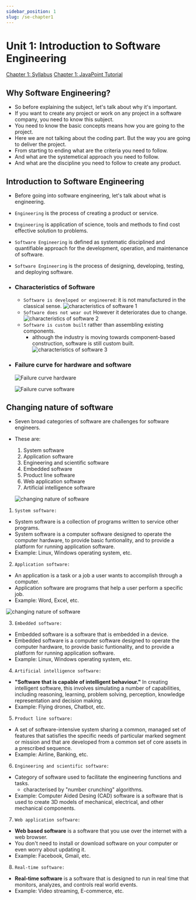 ```yaml
---
sidebar_position: 1
slug: /se-chapter1
---
```


# Unit 1: Introduction to Software Engineering

[Chapter 1: Syllabus](./se-unit1)
[Chapter 1: JavaPoint Tutorial](https://www.javatpoint.com/software-engineering-tutorial)

## Why Software Engineering?

- So before explaining the subject, let's talk about why it's important.
- If you want to create any project or work on any project in a software company, you need to know this subject.
- You need to know the basic concepts means how you are going to the project.
- Here we are not talking about the coding part. But the way you are going to deliver the project.
- From starting to ending what are the criteria you need to follow.
- And what are the systemetical approach you need to follow.
- And what are the discipline you need to follow to create any product.

## Introduction to Software Engineering

- Before going into software engineering, let's talk about what is engineering.
- `Engineering` is the process of creating a product or service.
- `Engineering` is application of science, tools and methods to find cost effective solution to problems.
- `Software Engineering` is defined as systematic disciplined and quantifiable approach for the development, operation, and maintenance of software.
- `Software Engineering` is the process of designing, developing, testing, and deploying software.
- ### Characteristics of Software

  - `Software is developed or engineered`: it is not manufactured in the classical sense.
    ![characteristics of software 1](./images/se-unit1-characteristics-sw1.jpg)
  - `Software does not wear out` However it deteriorates due to change.
    ![characteristics of software 2](./images/se-unit1-characteristics-sw2.jpg)
  - `Software is custom built` rather than assembling existing components.
    - although the industry is moving towards component-based construction, software is still custom built.
      ![characteristics of software 3](./images/se-unit1-characteristics-sw3.jpg)

- ### Failure curve for hardware and software

  ![Failure curve hardware](./images/se-unit1-hw-failure-curve.webp)

  ![Failure curve software](./images/se-unit1-sw-failure-curve.webp)

## Changing nature of software

- Seven broad categories of software are challenges for software engineers.
- These are:

  1. System software
  2. Application software
  3. Engineering and scientific software
  4. Embedded software
  5. Product line software
  6. Web application software
  7. Artificial intelligence software

  ![changing nature of software](./images/se-unit1-changing-nature-sw.jpg)

1. `System software:`

- System software is a collection of programs written to service other programs.
- System software is a computer software designed to operate the computer hardware, to provide basic funtionality, and to provide a platform for running application software.
- Example: Linux, Windows operating system, etc.

2. `Application software:`

- An application is a task or a job a user wants to accomplish through a computer.
- Application software are programs that help a user perform a specific job.
- Example: Word, Excel, etc.

![changing nature of software](./images/se-unit1-changing-nature-sw2.jpg)

3. `Embedded software:`

- Embedded software is a software that is embedded in a device.
- Embedded software is a computer software designed to operate the computer hardware, to provide basic funtionality, and to provide a platform for running application software.
- Example: Linux, Windows operating system, etc.

4. `Artificial intelligence software:`

- **"Software that is capable of intelligent behaviour."** In creating intelligent software, this involves simulating a number of capabilities, including reasoning, learning, problem solving, perception, knowledge representation and decision making.
- Example: Flying drones, Chatbot, etc.

5. `Product line software:`

- A set of software-intensive system sharing a common, managed set of features that satisfies the specific needs of particular marked segment or mission and that are developed from a common set of core assets in a prescribed sequence.
- Example: Airline, Banking, etc.

6. `Engineering and scientific software:`

- Category of software used to facilitate the engineering functions and tasks.
  - characterised by "number crunching" algorithms.
- Example: Computer Aided Desing (CAD) software is a software that is used to create 3D models of mechanical, electrical, and other mechanical components.

7. `Web application software:`

- **Web based software** is a software that you use over the internet with a web browser.
- You don't need to install or download software on your computer or even worry about updating it.
- Example: Facebook, Gmail, etc.

8. `Real-time software:`

- **Real-time software** is a software that is designed to run in real time that monitors, analyzes, and controls real world events.
- Example: Video streaming, E-commerce, etc.
